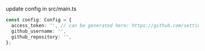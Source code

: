 update config in src/main.ts

```typescript
const config: Config = {
  access_token: '', // can be generated here: https://github.com/settings/tokens/new
  github_username: '',
  github_repository: '',
};
```
